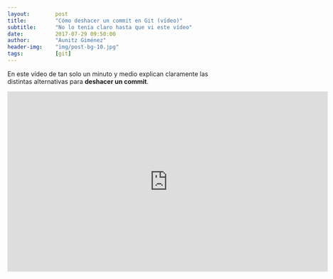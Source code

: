 ```yaml
---
layout:        post
title:         "Cómo deshacer un commit en Git (vídeo)"
subtitle:      "No lo tenía claro hasta que vi este vídeo"
date:          2017-07-29 09:50:00
author:        "Aunitz Giménez"
header-img:    "img/post-bg-10.jpg"
tags:          [git]
---
```


<p>En este vídeo de tan solo un minuto y medio explican claramente las distintas alternativas para <strong>deshacer un commit</strong>.</p>

<div class="embed-responsive embed-responsive-16by9">
    <iframe loading="lazy" width="720" height="405" title="Cómo deshacer un commit en Git" class="embed-responsive-item" src="https://www.youtube-nocookie.com/embed/XiFYShmnI4k?rel=0&amp;showinfo=0" frameborder="0" allowfullscreen></iframe>
</div>